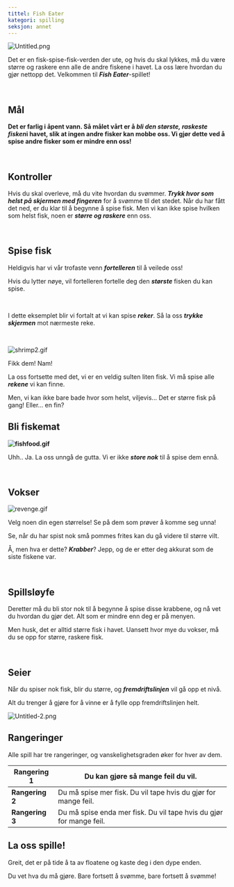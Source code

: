 ```yaml
---
tittel: Fish Eater
kategori: spilling
seksjon: annet
---
```

![Untitled.png](https://help.Studycat.com/hc/article_attachments/34916165069849)


Det er en fisk\-spise\-fisk-verden der ute, og hvis du skal lykkes, må du være større og raskere enn alle de andre fiskene i havet. La oss lære hvordan du gjør nettopp det. Velkommen til ***Fish Eater***-spillet!


 


## **Mål**


**Det er farlig i åpent vann. Så målet vårt er å ***bli den største, raskeste fisken***i havet, slik at ingen andre fisker kan mobbe oss. Vi gjør dette ved å spise andre fisker som er mindre enn oss!**


 


## **Kontroller**


Hvis du skal overleve, må du vite hvordan du svømmer. ***Trykk hvor som helst på skjermen med fingeren*** for å svømme til det stedet. Når du har fått det ned, er du klar til å begynne å spise fisk. Men vi kan ikke spise hvilken som helst fisk, noen er ***større og raskere*** enn oss.


 


## **Spise fisk**


Heldigvis har vi vår trofaste venn ***fortelleren*** til å veilede oss!


Hvis du lytter nøye, vil fortelleren fortelle deg den ***største*** fisken du kan spise.



 


I dette eksemplet blir vi fortalt at vi kan spise ***reker***. Så la oss ***trykke skjermen*** mot nærmeste reke.


 


![shrimp2.gif](https://help.Studycat.com/hc/article_attachments/34916149686297)


Fikk dem! Nam!


La oss fortsette med det, vi er en veldig sulten liten fisk. Vi må spise alle ***rekene*** vi kan finne.


Men, vi kan ikke bare bade hvor som helst, viljevis... Det er større fisk på gang! Eller... en fin?


## 


## **Bli fiskemat**


**![fishfood.gif](https://help.Studycat.com/hc/article_attachments/34918253174937)**


Uhh.. Ja. La oss unngå de gutta. Vi er ikke ***store nok*** til å spise dem ennå.


 


## **Vokser**


![revenge.gif](https://help.Studycat.com/hc/article_attachments/34918253176345)


Velg noen din egen størrelse! Se på dem som prøver å komme seg unna!


Se, når du har spist nok små pommes frites kan du gå videre til større vilt.


Å, men hva er dette? ***Krabber***? Jepp, og de er etter deg akkurat som de siste fiskene var.


 


## **Spillsløyfe**


Deretter må du bli stor nok til å begynne å spise disse krabbene, og nå vet du hvordan du gjør det. Alt som er mindre enn deg er på menyen.


Men husk, det er alltid større fisk i havet. Uansett hvor mye du vokser, må du se opp for større, raskere fisk.


 


## **Seier**


Når du spiser nok fisk, blir du større, og ***fremdriftslinjen*** vil gå opp et nivå.


Alt du trenger å gjøre for å vinne er å fylle opp fremdriftslinjen helt.


![Untitled-2.png](https://help.Studycat.com/hc/article_attachments/34918234335641)


## **Rangeringer**


Alle spill har tre rangeringer, og vanskelighetsgraden øker for hver av dem.




| **Rangering 1** | Du kan gjøre så mange feil du vil. |
| --- | --- |
| **Rangering 2** | Du må spise mer fisk. Du vil tape hvis du gjør for mange feil. |
| **Rangering 3** | Du må spise enda mer fisk. Du vil tape hvis du gjør for mange feil. |


## 


## **La oss spille!**


Greit, det er på tide å ta av floatene og kaste deg i den dype enden.


Du vet hva du må gjøre. Bare fortsett å svømme, bare fortsett å svømme!